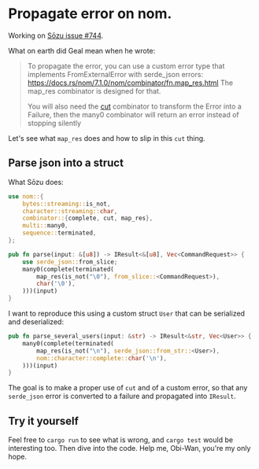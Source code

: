 # Propagate error on nom.

Working on [Sōzu issue #744](https://github.com/sozu-proxy/sozu/issues/744).

What on earth did Geal mean when he wrote:

> To propagate the error, you can use a custom error type that implements
> FromExternalError with serde_json errors: https://docs.rs/nom/7.1.0/nom/combinator/fn.map_res.html
> The map_res combinator is designed for that.
>
> You will also need the [cut](https://docs.rs/nom/7.1.0/nom/combinator/fn.cut.html)
> combinator to transform the Error into a Failure,
> then the many0 combinator will return an error instead of stopping silently

Let's see what `map_res` does and how to slip in this `cut` thing.

## Parse json into a struct

What Sōzu does:

```rust
use nom::{
    bytes::streaming::is_not,
    character::streaming::char,
    combinator::{complete, cut, map_res},
    multi::many0,
    sequence::terminated,
};

pub fn parse(input: &[u8]) -> IResult<&[u8], Vec<CommandRequest>> {
    use serde_json::from_slice;
    many0(complete(terminated(
        map_res(is_not("\0"), from_slice::<CommandRequest>),
        char('\0'),
    )))(input)
}
```

I want to reproduce this using a custom struct `User` that can be serialized and deserialized:

```rust
pub fn parse_several_users(input: &str) -> IResult<&str, Vec<User>> {
    many0(complete(terminated(
        map_res(is_not("\n"), serde_json::from_str::<User>),
        nom::character::complete::char('\n'),
    )))(input)
}
```

The goal is to make a proper use of `cut` and of a custom error,
so that any `serde_json` error is converted to a failure and propagated into `IResult`.

## Try it yourself

Feel free to `cargo run` to see what is wrong, and `cargo test` would be interesting too.
Then dive into the code. Help me, Obi-Wan, you're my only hope.